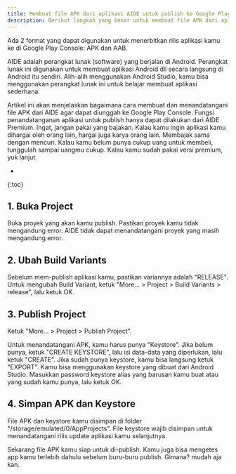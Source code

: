 ```yaml
---
title: Membuat file APK dari aplikasi AIDE untuk publish ke Google Play Console
description: Berikut langkah yang benar untuk membuat file APK dari aplikasi AIDE agar dapat di-publish ke Google Play Console.
---
```

Ada 2 format yang dapat digunakan untuk menerbitkan rilis aplikasi kamu ke di Google Play Console: APK dan AAB.

AIDE adalah perangkat lunak (software) yang berjalan di Android. Perangkat lunak ini digunakan untuk membuat aplikasi Android dll secara langsung di Android itu sendiri. Alih-alih menggunakan Android Studio, kamu bisa menggunakan perangkat lunak ini untuk belajar membuat aplikasi sederhana.

Artikel ini akan menjelaskan bagaimana cara membuat dan menandatangani file APK dari AIDE agar dapat diunggah ke Google Play Console. Fungsi penandatanganan aplikasi untuk publish hanya dapat dilakukan dari AIDE Premium. Ingat, jangan pakai yang bajakan. Kalau kamu ingin aplikasi kamu dihargai oleh orang lain, hargai juga karya orang lain. Membajak sama dengan mencuri. Kalau kamu belum punya cukup uang untuk membeli, tunggulah sampai uangmu cukup. Kalau kamu sudah pakai versi premium, yuk lanjut.

* 
{:toc}

## 1. Buka Project

Buka proyek yang akan kamu publish. Pastikan proyek kamu tidak mengandung error. AIDE tidak dapat menandatangani proyek yang masih mengandung error.

## 2. Ubah Build Variants

Sebelum mem-publish aplikasi kamu, pastikan variannya adalah "RELEASE". Untuk mengubah Build Variant, ketuk "More... > Project > Build Variants > release", lalu ketuk OK.

## 3. Publish Project

Ketuk "More... > Project > Publish Project".

Untuk menandatangani APK, kamu harus punya "Keystore". Jika belum punya, ketuk "CREATE KEYSTORE", lalu isi data-data yang diperlukan, lalu ketuk "CREATE". Jika sudah punya keystore, kamu bisa langsung ketuk "EXPORT". Kamu bisa menggunakan keystore yang dibuat dari Android Studio. Masukkan password keystore alias yang barusan kamu buat atau yang sudah kamu punya, lalu ketuk OK.

## 4. Simpan APK dan Keystore

File APK dan keystore kamu disimpan di folder "/storage/emulated/0/AppProjects". File keystore wajib disimpan untuk menandatangani rilis update aplikasi kamu selanjutnya.

Sekarang file APK kamu siap untuk di-publish. Kamu juga bisa mengetes app kamu terlebih dahulu sebelum buru-buru publish. Gimana? mudah aja kan.